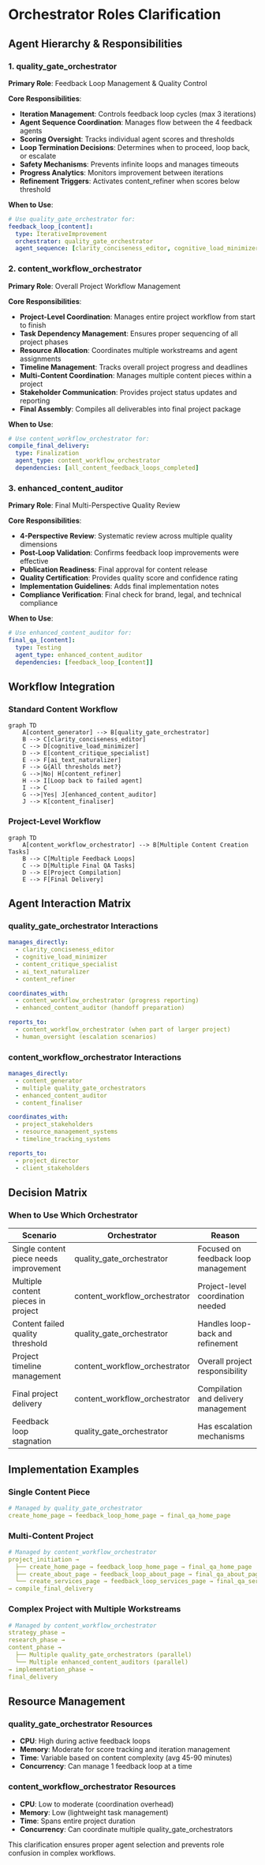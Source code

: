 # Orchestrator Roles Clarification

## Agent Hierarchy & Responsibilities

### 1. quality_gate_orchestrator
**Primary Role**: Feedback Loop Management & Quality Control

**Core Responsibilities**:
- **Iteration Management**: Controls feedback loop cycles (max 3 iterations)
- **Agent Sequence Coordination**: Manages flow between the 4 feedback agents
- **Scoring Oversight**: Tracks individual agent scores and thresholds
- **Loop Termination Decisions**: Determines when to proceed, loop back, or escalate
- **Safety Mechanisms**: Prevents infinite loops and manages timeouts
- **Progress Analytics**: Monitors improvement between iterations
- **Refinement Triggers**: Activates content_refiner when scores below threshold

**When to Use**:
```yaml
# Use quality_gate_orchestrator for:
feedback_loop_[content]:
  type: IterativeImprovement
  orchestrator: quality_gate_orchestrator
  agent_sequence: [clarity_conciseness_editor, cognitive_load_minimizer, content_critique_specialist, ai_text_naturalizer]
```

### 2. content_workflow_orchestrator  
**Primary Role**: Overall Project Workflow Management

**Core Responsibilities**:
- **Project-Level Coordination**: Manages entire project workflow from start to finish
- **Task Dependency Management**: Ensures proper sequencing of all project phases
- **Resource Allocation**: Coordinates multiple workstreams and agent assignments
- **Timeline Management**: Tracks overall project progress and deadlines
- **Multi-Content Coordination**: Manages multiple content pieces within a project
- **Stakeholder Communication**: Provides project status updates and reporting
- **Final Assembly**: Compiles all deliverables into final project package

**When to Use**:
```yaml
# Use content_workflow_orchestrator for:
compile_final_delivery:
  type: Finalization
  agent_type: content_workflow_orchestrator
  dependencies: [all_content_feedback_loops_completed]
```

### 3. enhanced_content_auditor
**Primary Role**: Final Multi-Perspective Quality Review

**Core Responsibilities**:
- **4-Perspective Review**: Systematic review across multiple quality dimensions
- **Post-Loop Validation**: Confirms feedback loop improvements were effective
- **Publication Readiness**: Final approval for content release
- **Quality Certification**: Provides quality score and confidence rating
- **Implementation Guidelines**: Adds final implementation notes
- **Compliance Verification**: Final check for brand, legal, and technical compliance

**When to Use**:
```yaml
# Use enhanced_content_auditor for:
final_qa_[content]:
  type: Testing
  agent_type: enhanced_content_auditor
  dependencies: [feedback_loop_[content]]
```

## Workflow Integration

### Standard Content Workflow
```mermaid
graph TD
    A[content_generator] --> B[quality_gate_orchestrator]
    B --> C[clarity_conciseness_editor]
    C --> D[cognitive_load_minimizer]
    D --> E[content_critique_specialist]
    E --> F[ai_text_naturalizer]
    F --> G{All thresholds met?}
    G -->|No| H[content_refiner]
    H --> I[Loop back to failed agent]
    I --> C
    G -->|Yes| J[enhanced_content_auditor]
    J --> K[content_finaliser]
```

### Project-Level Workflow
```mermaid
graph TD
    A[content_workflow_orchestrator] --> B[Multiple Content Creation Tasks]
    B --> C[Multiple Feedback Loops]
    C --> D[Multiple Final QA Tasks]
    D --> E[Project Compilation]
    E --> F[Final Delivery]
```

## Agent Interaction Matrix

### quality_gate_orchestrator Interactions
```yaml
manages_directly:
  - clarity_conciseness_editor
  - cognitive_load_minimizer
  - content_critique_specialist
  - ai_text_naturalizer
  - content_refiner

coordinates_with:
  - content_workflow_orchestrator (progress reporting)
  - enhanced_content_auditor (handoff preparation)

reports_to:
  - content_workflow_orchestrator (when part of larger project)
  - human_oversight (escalation scenarios)
```

### content_workflow_orchestrator Interactions
```yaml
manages_directly:
  - content_generator
  - multiple quality_gate_orchestrators
  - enhanced_content_auditor
  - content_finaliser

coordinates_with:
  - project_stakeholders
  - resource_management_systems
  - timeline_tracking_systems

reports_to:
  - project_director
  - client_stakeholders
```

## Decision Matrix

### When to Use Which Orchestrator

| Scenario | Orchestrator | Reason |
|----------|--------------|---------|
| Single content piece needs improvement | quality_gate_orchestrator | Focused on feedback loop management |
| Multiple content pieces in project | content_workflow_orchestrator | Project-level coordination needed |
| Content failed quality threshold | quality_gate_orchestrator | Handles loop-back and refinement |
| Project timeline management | content_workflow_orchestrator | Overall project responsibility |
| Final project delivery | content_workflow_orchestrator | Compilation and delivery management |
| Feedback loop stagnation | quality_gate_orchestrator | Has escalation mechanisms |

## Implementation Examples

### Single Content Piece
```yaml
# Managed by quality_gate_orchestrator
create_home_page → feedback_loop_home_page → final_qa_home_page
```

### Multi-Content Project  
```yaml
# Managed by content_workflow_orchestrator
project_initiation → 
  ├── create_home_page → feedback_loop_home_page → final_qa_home_page
  ├── create_about_page → feedback_loop_about_page → final_qa_about_page
  └── create_services_page → feedback_loop_services_page → final_qa_services_page
→ compile_final_delivery
```

### Complex Project with Multiple Workstreams
```yaml
# Managed by content_workflow_orchestrator
strategy_phase →
research_phase → 
content_phase →
  ├── Multiple quality_gate_orchestrators (parallel)
  └── Multiple enhanced_content_auditors (parallel)
→ implementation_phase →
final_delivery
```

## Resource Management

### quality_gate_orchestrator Resources
- **CPU**: High during active feedback loops
- **Memory**: Moderate for score tracking and iteration management
- **Time**: Variable based on content complexity (avg 45-90 minutes)
- **Concurrency**: Can manage 1 feedback loop at a time

### content_workflow_orchestrator Resources
- **CPU**: Low to moderate (coordination overhead)
- **Memory**: Low (lightweight task management)
- **Time**: Spans entire project duration
- **Concurrency**: Can coordinate multiple quality_gate_orchestrators

This clarification ensures proper agent selection and prevents role confusion in complex workflows.